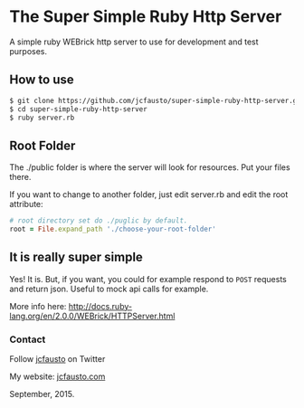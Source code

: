 # The Super Simple Ruby Http Server
A simple ruby WEBrick http server to use for development and test purposes.
## How to use

```sh
$ git clone https://github.com/jcfausto/super-simple-ruby-http-server.git
$ cd super-simple-ruby-http-server
$ ruby server.rb
```
## Root Folder

The ./public folder is where the server will look for resources. Put your files there. 

If you want to change to another folder, just edit server.rb and edit the root attribute:

```ruby
# root directory set do ./puglic by default.
root = File.expand_path './choose-your-root-folder'
```

## It is really super simple

Yes! It is. But, if you want, you could for example respond to ```POST``` requests and return json. Useful to mock api calls for example.  

More info here: http://docs.ruby-lang.org/en/2.0.0/WEBrick/HTTPServer.html

### Contact
Follow [jcfausto](http://twitter.com/jcfausto) on Twitter

My website: [jcfausto.com](http://jcfausto.com)

September, 2015.
